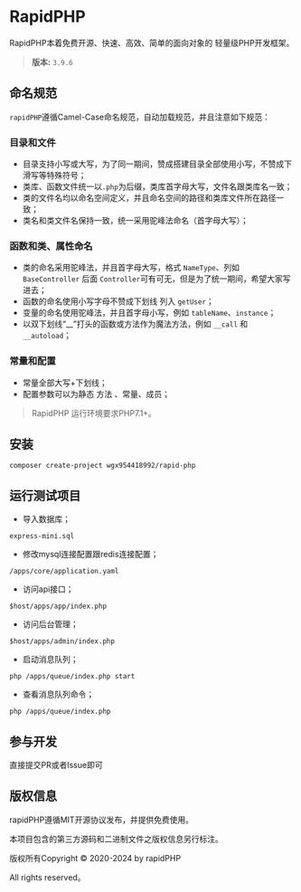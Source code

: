 ﻿RapidPHP
===============

RapidPHP本着免费开源、快速、高效、简单的面向对象的 轻量级PHP开发框架。

>**版本:** `3.9.6`

## 命名规范

`rapidPHP`遵循Camel-Case命名规范，自动加载规范，并且注意如下规范：
### 目录和文件

*   目录支持小写或大写，为了同一期间，赞成搭建目录全部使用小写，不赞成下滑写等特殊符号；
*   类库、函数文件统一以`.php`为后缀，类库首字母大写，文件名跟类库名一致；
*   类的文件名均以命名空间定义，并且命名空间的路径和类库文件所在路径一致；
*   类名和类文件名保持一致，统一采用驼峰法命名（首字母大写）；

### 函数和类、属性命名
*   类的命名采用驼峰法，并且首字母大写，格式 `NameType`、列如 `BaseController` 后面 `Controller`可有可无，但是为了统一期间，希望大家写进去；
*   函数的命名使用小写字母不赞成下划线 列入  `getUser`；
*   变量的命名使用驼峰法，并且首字母小写，例如 `tableName`、`instance`；
*   以双下划线“__”打头的函数或方法作为魔法方法，例如 `__call` 和 `__autoload`；

### 常量和配置
*   常量全部大写+下划线；
*   配置参数可以为静态 方法 、常量、成员；

> RapidPHP 运行环境要求PHP7.1+。

## 安装

~~~
composer create-project wgx954418992/rapid-php
~~~

## 运行测试项目

*   导入数据库；

```
express-mini.sql
```
*   修改mysql连接配置跟redis连接配置；
```
/apps/core/application.yaml
```

*   访问api接口；
```
$host/apps/app/index.php
```
*   访问后台管理；
```
$host/apps/admin/index.php
```
*   启动消息队列；
```
php /apps/queue/index.php start
```
*   查看消息队列命令；
```
php /apps/queue/index.php
```

## 参与开发

直接提交PR或者Issue即可

## 版权信息

rapidPHP遵循MIT开源协议发布，并提供免费使用。

本项目包含的第三方源码和二进制文件之版权信息另行标注。

版权所有Copyright © 2020-2024 by rapidPHP

All rights reserved。
